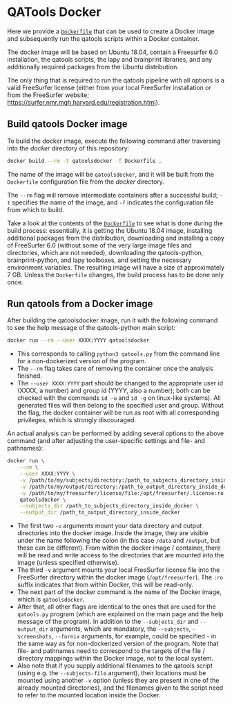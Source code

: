 # QATools Docker

Here we provide a [`Dockerfile`](Dockerfile) that can be used to create a Docker image and subsequently run the qatools scripts within a Docker container.

The docker image will be based on Ubuntu 18.04, contain a Freesurfer 6.0 installation, the qatools scripts, the lapy and brainprint libraries, and any additionally required packages from the Ubuntu distribution.

The only thing that is required to run the qatools pipeline with all options is a valid FreeSurfer license (either from your local FreeSurfer installation or from the FreeSurfer website; https://surfer.nmr.mgh.harvard.edu/registration.html).

## Build qatools Docker image

To build the docker image, execute the following command after traversing into the *docker* directory of this repository:

```bash
docker build --rm -t qatoolsdocker -f Dockerfile .
```
The name of the image will be `qatoolsdocker`, and it will be built from the `Dockerfile` configuration file from the *docker* directory.

The `--rm` flag will remove intermediate containers after a successful build; `-t` specifies the name of the image, and `-f` indicates the configuration file from which to build.

Take a look at the contents of the [`Dockerfile`](Dockerfile) to see what is done during the build process: essentially, it is getting the Ubuntu 18.04 image, installing additional packages from the distribution, downloading and installing a copy of FreeSurfer 6.0 (without some of the very large image files and directories, which are not needed), downloading the qatools-python, brainprint-python, and lapy toolboxes, and setting the necessary environment variables. The resulting image will have a size of approximately 7 GB. Unless the `Dockerfile` changes, the build process has to be done only once.

## Run qatools from a Docker image

After building the qatoolsdocker image, run it with the following command to see the help message of the qatools-python main script:

```bash
docker run --rm --user XXXX:YYYY qatoolsdocker
```

* This corresponds to calling `python3 qatools.py` from the command line for a non-dockerized version of the program.
* The `--rm` flag takes care of removing the container once the analysis finished.
* The `--user XXXX:YYYY` part should be changed to the appropriate user id (XXXX, a number) and group id (YYYY, also a number); both can be checked with the commands `id -u` and `id -g` on linux-like systems). All generated files will then belong to the specified user and group. Without the flag, the docker container will be run as root with all corresponding privileges, which is strongly discouraged.

An actual analysis can be performed by adding several options to the above command (and after adjusting the user-specific settings and file- and pathnames):

```bash
docker run \
    --rm \
    --user XXXX:YYYY \
    -v /path/to/my/subjects/directory:/path_to_subjects_directory_inside_docker \
    -v /path/to/my/output/directory:/path_to_output_directory_inside_docker \
    -v /path/to/my/freesurfer/license/file:/opt/freesurfer/.license:ro \
    qatoolsdocker \
    --subjects_dir /path_to_subjects_directory_inside_docker \
    --output_dir /path_to_output_directory_inside_docker
```

* The first two `-v` arguments mount your data directory and output directories into the docker image. Inside the image, they are visible under the name following the colon (in this case `/data` and `/output`, but these can be different). From within the docker image / container, there will be read and write access to the directories that are mounted into the image (unless specified otherwise).
* The third `-v` argument mounts your local FreeSurfer license file into the FreeSurfer directory within the docker image (`/opt/freesurfer`). The `:ro` suffix indicates that from within Docker, this will be read-only.
* The next part of the docker command is the name of the Docker image, which is `qatoolsdocker`.
* After that, all other flags are identical to the ones that are used for the `qatools.py` program (which are explained on the main page and the help message of the program). In addition to the `--subjects_dir` and `--output_dir` arguments, which are mandatory, the `--subjects`, `-screenshots`, `--fornix` arguments, for example, could be specified - in the same way as for non-dockerized version of the program. Note that file- and pathnames need to correspond to the targets of the file / directory mappings within the Docker image, not to the local system.
* Also note that if you supply additional filenames to the qatools script (using e.g. the `--subjects-file` argument), their locations must be mounted using another `-v` option (unless they are present in one of the already mounted directories), and the filenames given to the script need to refer to the mounted location inside the Docker.

